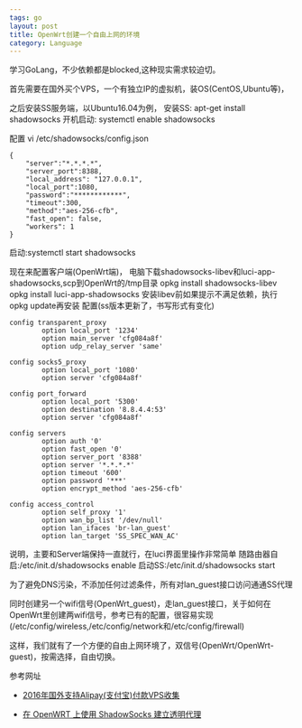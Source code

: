 ```yaml
---
tags: go
layout: post
title: OpenWrt创建一个自由上网的环境
category: Language
---
```

学习GoLang，不少依赖都是blocked,这种现实需求较迫切。

首先需要在国外买个VPS，一个有独立IP的虚拟机，装OS(CentOS,Ubuntu等)，
<!--more-->
之后安装SS服务端，以Ubuntu16.04为例，
安装SS:
apt-get install shadowsocks
开机启动:
systemctl enable shadowsocks

配置
vi /etc/shadowsocks/config.json
```
{
    "server":"*.*.*.*",
    "server_port":8388,
    "local_address": "127.0.0.1",
    "local_port":1080,
    "password":"************",
    "timeout":300,
    "method":"aes-256-cfb",
    "fast_open": false,
    "workers": 1
}
```
启动:systemctl start shadowsocks

现在来配置客户端(OpenWrt端)，
电脑下载shadowsocks-libev和luci-app-shadowsocks,scp到OpenWrt的/tmp目录
opkg install shadowsocks-libev
opkg install luci-app-shadowsocks
安装libev前如果提示不满足依赖，执行opkg update再安装
配置(ss版本更新了，书写形式有变化)
```
config transparent_proxy                                                                                                                       
        option local_port '1234'                                                                                                               
        option main_server 'cfg084a8f'                                                                                                         
        option udp_relay_server 'same'                                                                                                         
                                                                                                                                               
config socks5_proxy                                                                                                                            
        option local_port '1080'                                                                                                               
        option server 'cfg084a8f'                                                                                                              
                                                                                                                                               
config port_forward                                                                                                                            
        option local_port '5300'                                                                                                               
        option destination '8.8.4.4:53'                                                                                                        
        option server 'cfg084a8f'                                                                                                              
                                                                                                                                               
config servers                                                                                                                                 
        option auth '0'                                                                                                                        
        option fast_open '0'                                                                                                                   
        option server_port '8388'                                                                                                              
        option server '*.*.*.*'                                                                                                          
        option timeout '600'                                                                                                                   
        option password '***'                                                                                                           
        option encrypt_method 'aes-256-cfb'                                                                                                    
                                                                                                                                               
config access_control                                                                                                                          
        option self_proxy '1'                                                                                                                  
        option wan_bp_list '/dev/null'                                                                                                         
        option lan_ifaces 'br-lan_guest'                                                                                                       
        option lan_target 'SS_SPEC_WAN_AC'           
```
说明，主要和Server端保持一直就行，在luci界面里操作非常简单
随路由器自启:/etc/init.d/shadowsocks enable
启动SS:/etc/init.d/shadowsocks start


为了避免DNS污染，不添加任何过滤条件，所有对lan_guest接口访问通通SS代理 

同时创建另一个wifi信号(OpenWrt_guest)，走lan_guest接口，关于如何在OpenWrt里创建两wifi信号，参考已有的配置，很容易实现(/etc/config/wireless,/etc/config/network和/etc/config/firewall)

这样，我们就有了一个方便的自由上网环境了，双信号(OpenWrt/OpenWrt-guest)，按需选择，自由切换。








参考网址

* [2016年国外支持Alipay(支付宝)付款VPS收集](http://www.zhujiceping.com/17104.html)

* [在 OpenWRT 上使用 ShadowSocks 建立透明代理](http://undownding.me/2015/02/10/use-shadowsocks-on-openwrt/)


